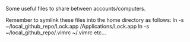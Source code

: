 Some useful files to share between accounts/computers.

Remember to symlink these files into the home directory as follows:
ln -s ~/local_github_repo/Lock.app /Applications/Lock.app
ln -s ~/local_github_repo/.vimrc ~/.vimrc
etc...
